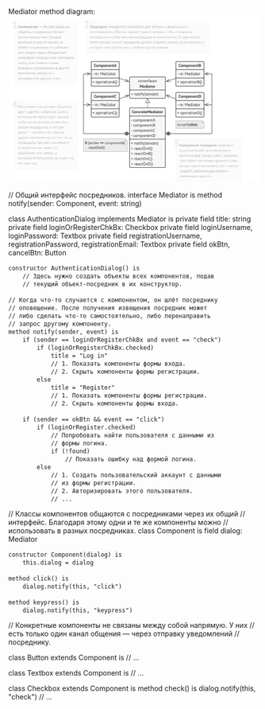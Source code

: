 Mediator method diagram:
![](./mediator.png)

// Общий интерфейс посредников.
interface Mediator is
    method notify(sender: Component, event: string)

class AuthenticationDialog implements Mediator is
    private field title: string
    private field loginOrRegisterChkBx: Checkbox
    private field loginUsername, loginPassword: Textbox
    private field registrationUsername, registrationPassword,
                  registrationEmail: Textbox
    private field okBtn, cancelBtn: Button

    constructor AuthenticationDialog() is
        // Здесь нужно создать объекты всех компонентов, подав
        // текущий объект-посредник в их конструктор.

    // Когда что-то случается с компонентом, он шлёт посреднику
    // оповещение. После получения извещения посредник может
    // либо сделать что-то самостоятельно, либо перенаправить
    // запрос другому компоненту.
    method notify(sender, event) is
        if (sender == loginOrRegisterChkBx and event == "check")
            if (loginOrRegisterChkBx.checked)
                title = "Log in"
                // 1. Показать компоненты формы входа.
                // 2. Скрыть компоненты формы регистрации.
            else
                title = "Register"
                // 1. Показать компоненты формы регистрации.
                // 2. Скрыть компоненты формы входа.

        if (sender == okBtn && event == "click")
            if (loginOrRegister.checked)
                // Попробовать найти пользователя с данными из
                // формы логина.
                if (!found)
                    // Показать ошибку над формой логина.
            else
                // 1. Создать пользовательский аккаунт с данными
                // из формы регистрации.
                // 2. Авторизировать этого пользователя.
                // ...

                
// Классы компонентов общаются с посредниками через их общий
// интерфейс. Благодаря этому одни и те же компоненты можно
// использовать в разных посредниках.
class Component is
    field dialog: Mediator

    constructor Component(dialog) is
        this.dialog = dialog

    method click() is
        dialog.notify(this, "click")

    method keypress() is
        dialog.notify(this, "keypress")                   


// Конкретные компоненты не связаны между собой напрямую. У них
// есть только один канал общения — через отправку уведомлений
// посреднику.        

class Button extends Component is
    // ...

class Textbox extends Component is
    // ...

class Checkbox extends Component is
    method check() is
        dialog.notify(this, "check")
    // ...
